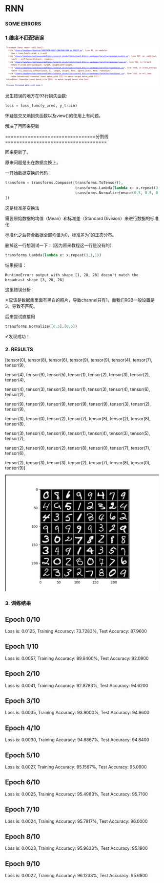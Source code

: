 # RNN

### SOME  ERRORS



### 1.维度不匹配错误

![](./维度不匹配错误.png)

发生错误的地方在93行损失函数:



```python
loss = loss_func(y_pred, y_train)
```

怀疑是交叉熵损失函数以及view()的使用上有问题。

解决了再回来更新

================================分割线====================================

回来更新了。

原来问题是出在数据变换上。

一开始数据变换的代码：

```python
transform = transforms.Compose([transforms.ToTensor(),
                                transforms.Lambda(lambda x: x.repeat(3,1,1)),
                                transforms.Normalize(mean=(0.5, 0.5, 0.5), std=(0.5, 0.5, 0.5))
])
```

这是标准差变换法

需要原始数据的均值（Mean）和标准差（Standard Division）来进行数据的标准化

标准化之后符合数据全部均值为0，标准差为1的正态分布。

删掉这一行想测试一下：（因为原来教程这一行是没有的）

```python
transforms.Lambda(lambda x: x.repeat(3,1,1))
```

结果报错：

```
RuntimeError: output with shape [1, 28, 28] doesn't match the broadcast shape [3, 28, 28]
```

这里错误分析：

✳应该是数据集里面有黑白的照片，导致channel只有1，而我们RGB一般设置是3，导致不匹配。

后来尝试直接用

```python
transforms.Normalize([0.5],[0.5])
```

✔发现成功！

### 2. RESULTS

[tensor(0), tensor(8), tensor(6), tensor(9), tensor(9), tensor(4), tensor(7), tensor(9),

 tensor(4), tensor(9), tensor(5), tensor(1), tensor(2), tensor(3), tensor(2), tensor(4), 

tensor(4), tensor(3), tensor(5), tensor(1), tensor(3), tensor(4), tensor(6), tensor(2), 

tensor(9), tensor(9), tensor(9), tensor(9), tensor(9), tensor(3), tensor(2), tensor(9),

 tensor(3), tensor(0), tensor(2), tensor(7), tensor(8), tensor(2), tensor(8), tensor(8),

 tensor(3), tensor(4), tensor(9), tensor(1), tensor(4), tensor(3), tensor(5), tensor(7), 

tensor(2), tensor(0), tensor(2), tensor(8), tensor(0), tensor(7), tensor(7), tensor(6), 

tensor(2), tensor(3), tensor(3), tensor(2), tensor(7), tensor(8), tensor(0), tensor(9)]

![](./mat.png)

### 3. 训练结果

Epoch 0/10
--------------------------------------------------
Loss is: 0.0125, Training Accuracy: 73.7283%, Test Accuracy: 87.9600

Epoch 1/10
--------------------------------------------------
Loss is: 0.0057, Training Accuracy: 89.6400%, Test Accuracy: 92.0900

Epoch 2/10
--------------------------------------------------
Loss is: 0.0041, Training Accuracy: 92.8783%, Test Accuracy: 94.6200

Epoch 3/10
--------------------------------------------------
Loss is: 0.0035, Training Accuracy: 93.9000%, Test Accuracy: 94.9600

Epoch 4/10
--------------------------------------------------
Loss is: 0.0030, Training Accuracy: 94.6867%, Test Accuracy: 94.8400

Epoch 5/10
--------------------------------------------------
Loss is: 0.0027, Training Accuracy: 95.1567%, Test Accuracy: 95.0900

Epoch 6/10
--------------------------------------------------
Loss is: 0.0025, Training Accuracy: 95.4983%, Test Accuracy: 95.7100

Epoch 7/10
--------------------------------------------------
Loss is: 0.0024, Training Accuracy: 95.7817%, Test Accuracy: 96.0000

Epoch 8/10
--------------------------------------------------
Loss is: 0.0023, Training Accuracy: 95.9833%, Test Accuracy: 95.1900

Epoch 9/10
--------------------------------------------------
Loss is: 0.0022, Training Accuracy: 96.1233%, Test Accuracy: 95.6900
